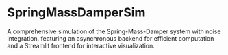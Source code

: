 # SpringMassDamperSim
A comprehensive simulation of the Spring-Mass-Damper system with noise integration, featuring an asynchronous backend for efficient computation and a Streamlit frontend for interactive visualization.
